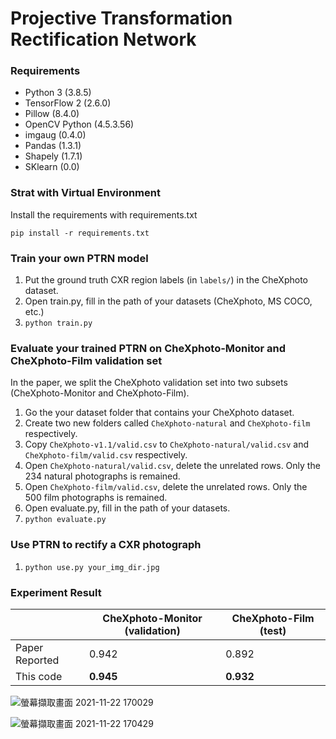 # Projective Transformation Rectification Network

### Requirements

- Python 3 (3.8.5)
- TensorFlow 2 (2.6.0)
- Pillow (8.4.0)
- OpenCV Python (4.5.3.56)
- imgaug (0.4.0)
- Pandas (1.3.1)
- Shapely (1.7.1)
- SKlearn (0.0)

### Strat with Virtual Environment

Install the requirements with requirements.txt

`pip install -r requirements.txt`
  
### Train your own PTRN model

1. Put the ground truth CXR region labels (in `labels/`) in the CheXphoto dataset.
2. Open train.py, fill in the path of your datasets (CheXphoto, MS COCO, etc.)
3. `python train.py`

### Evaluate your trained PTRN on CheXphoto-Monitor and CheXphoto-Film validation set

In the paper, we split the CheXphoto validation set into two subsets (CheXphoto-Monitor and CheXphoto-Film).

1. Go the your dataset folder that contains your CheXphoto dataset.
2. Create two new folders called `CheXphoto-natural` and `CheXphoto-film` respectively.
3. Copy `CheXphoto-v1.1/valid.csv` to `CheXphoto-natural/valid.csv` and `CheXphoto-film/valid.csv` respectively.
4. Open `CheXphoto-natural/valid.csv`, delete the unrelated rows. Only the 234 natural photographs is remained.
5. Open `CheXphoto-film/valid.csv`, delete the unrelated rows. Only the 500 film photographs is remained.
6. Open evaluate.py, fill in the path of your datasets.
7. `python evaluate.py`

### Use PTRN to rectify a CXR photograph

1. `python use.py your_img_dir.jpg`

### Experiment Result

|                	| CheXphoto-Monitor (validation) 	| CheXphoto-Film (test) 	|
|----------------	|--------------------------------	|-----------------------	|
| Paper Reported 	| 0.942                          	| 0.892                 	|
| This code      	| **0.945**                     	| **0.932**             	|


![螢幕擷取畫面 2021-11-22 170029](https://user-images.githubusercontent.com/38188772/142833946-99d1a506-5326-4f1b-be9e-66ea0cdd202a.png)

![螢幕擷取畫面 2021-11-22 170429](https://user-images.githubusercontent.com/38188772/142833963-ff88cb89-5c3f-4350-b12c-db6d28a2dcab.png)

